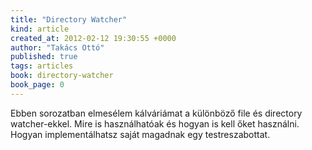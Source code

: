 ```yaml
---
title: "Directory Watcher"
kind: article
created_at: 2012-02-12 19:30:55 +0000
author: "Takács Ottó"
published: true
tags: articles
book: directory-watcher
book_page: 0
---
```

Ebben sorozatban elmesélem kálváriámat a különböző file és directory watcher-ekkel. Mire is használhatóak és hogyan is kell őket használni. Hogyan implementálhatsz saját magadnak egy testreszabottat.


